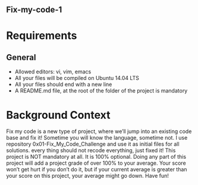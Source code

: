 ## Fix-my-code-1
# Requirements
## General
* Allowed editors: vi, vim, emacs
* All your files will be compiled on Ubuntu 14.04 LTS
* All your files should end with a new line
* A README.md file, at the root of the folder of the project is mandatory
# Background Context
Fix my code is a new type of project, where we’ll jump into an existing code base and fix it!
Sometime you will know the language, sometime not.
I use  repository 0x01-Fix_My_Code_Challenge and use it as initial files for all solutions.
every thing  should not recode everything, just fixed it!
This project is NOT mandatory at all. It is 100% optional. Doing any part of this project will add a project grade of over 100% to your average. Your score won’t get hurt if you don’t do it, but if your current average is greater than your score on this project, your average might go down. Have fun!
